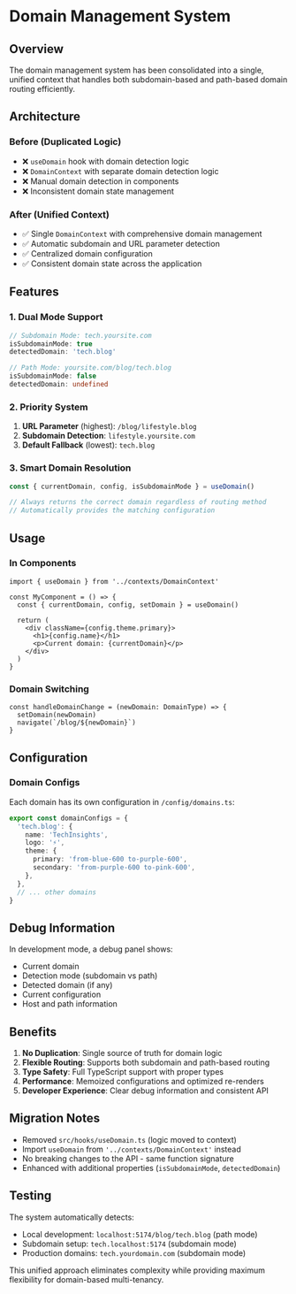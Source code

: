 # Domain Management System

## Overview

The domain management system has been consolidated into a single, unified context that handles both subdomain-based and path-based domain routing efficiently.

## Architecture

### Before (Duplicated Logic)

- ❌ `useDomain` hook with domain detection logic
- ❌ `DomainContext` with separate domain detection logic
- ❌ Manual domain detection in components
- ❌ Inconsistent domain state management

### After (Unified Context)

- ✅ Single `DomainContext` with comprehensive domain management
- ✅ Automatic subdomain and URL parameter detection
- ✅ Centralized domain configuration
- ✅ Consistent domain state across the application

## Features

### 1. **Dual Mode Support**

```typescript
// Subdomain Mode: tech.yoursite.com
isSubdomainMode: true
detectedDomain: 'tech.blog'

// Path Mode: yoursite.com/blog/tech.blog
isSubdomainMode: false
detectedDomain: undefined
```

### 2. **Priority System**

1. **URL Parameter** (highest): `/blog/lifestyle.blog`
2. **Subdomain Detection**: `lifestyle.yoursite.com`
3. **Default Fallback** (lowest): `tech.blog`

### 3. **Smart Domain Resolution**

```typescript
const { currentDomain, config, isSubdomainMode } = useDomain()

// Always returns the correct domain regardless of routing method
// Automatically provides the matching configuration
```

## Usage

### In Components

```tsx
import { useDomain } from '../contexts/DomainContext'

const MyComponent = () => {
  const { currentDomain, config, setDomain } = useDomain()

  return (
    <div className={config.theme.primary}>
      <h1>{config.name}</h1>
      <p>Current domain: {currentDomain}</p>
    </div>
  )
}
```

### Domain Switching

```tsx
const handleDomainChange = (newDomain: DomainType) => {
  setDomain(newDomain)
  navigate(`/blog/${newDomain}`)
}
```

## Configuration

### Domain Configs

Each domain has its own configuration in `/config/domains.ts`:

```typescript
export const domainConfigs = {
  'tech.blog': {
    name: 'TechInsights',
    logo: '⚡',
    theme: {
      primary: 'from-blue-600 to-purple-600',
      secondary: 'from-purple-600 to-pink-600',
    },
  },
  // ... other domains
}
```

## Debug Information

In development mode, a debug panel shows:

- Current domain
- Detection mode (subdomain vs path)
- Detected domain (if any)
- Current configuration
- Host and path information

## Benefits

1. **No Duplication**: Single source of truth for domain logic
2. **Flexible Routing**: Supports both subdomain and path-based routing
3. **Type Safety**: Full TypeScript support with proper types
4. **Performance**: Memoized configurations and optimized re-renders
5. **Developer Experience**: Clear debug information and consistent API

## Migration Notes

- Removed `src/hooks/useDomain.ts` (logic moved to context)
- Import `useDomain` from `'../contexts/DomainContext'` instead
- No breaking changes to the API - same function signature
- Enhanced with additional properties (`isSubdomainMode`, `detectedDomain`)

## Testing

The system automatically detects:

- Local development: `localhost:5174/blog/tech.blog` (path mode)
- Subdomain setup: `tech.localhost:5174` (subdomain mode)
- Production domains: `tech.yourdomain.com` (subdomain mode)

This unified approach eliminates complexity while providing maximum flexibility for domain-based multi-tenancy.
